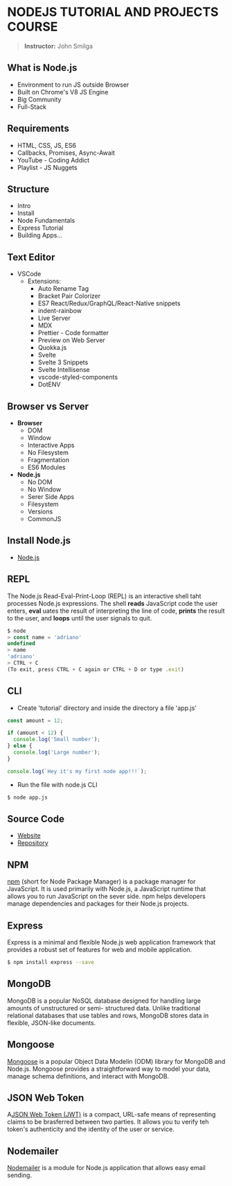 # NODEJS TUTORIAL AND PROJECTS COURSE
> **Instructor:** John Smilga

## What is Node.js
* Environment to run JS outside Browser
* Built on Chrome's V8 JS Engine
* Big Community
* Full-Stack

## Requirements
* HTML, CSS, JS, ES6
* Callbacks, Promises, Async-Await
* YouTube - Coding Addict
* Playlist - JS Nuggets  

## Structure
* Intro
* Install
* Node Fundamentals
* Express Tutorial
* Building Apps...

## Text Editor
* VSCode
  - Extensions:
    * Auto Rename Tag
    * Bracket Pair Colorizer
    * ES7 React/Redux/GraphQL/React-Native snippets
    * indent-rainbow
    * Live Server
    * MDX
    * Prettier - Code formatter
    * Preview on Web Server
    * Quokka.js
    * Svelte
    * Svelte 3 Snippets
    * Svelte Intellisense
    * vscode-styled-components
    * DotENV

## Browser vs Server
* __Browser__
  - DOM
  - Window
  - Interactive Apps
  - No Filesystem
  - Fragmentation
  - ES6 Modules
* __Node.js__
  - No DOM
  - No Window
  - Serer Side Apps
  - Filesystem
  - Versions
  - CommonJS

## Install Node.js
* [Node.js](https://nodejs.org/en/)

## REPL
The Node.js Read-Eval-Print-Loop (REPL) is an interactive shell taht processes Node.js expressions. The shell **reads** JavaScript code the user enters, **eval** uates the result of interpreting the line of code, **prints** the result to the user, and **loops** until the user signals to quit.

```js
$ node
> const name = 'adriano'
undefined
> name
'adriano'
> CTRL + C
(To exit, press CTRL + C again or CTRL + D or type .exit)
```

## CLI
* Create 'tutorial' directory and inside the directory a file 'app.js'
```js
const amount = 12;

if (amount < 12) {
  console.log('Small number');
} else {
  console.log('Large number');
}

console.log(`Hey it's my first node app!!!`);
```

* Run the file with node.js CLI
```bash
$ node app.js
```

## Source Code
* [Website](https://johnsmilga.com/)
* [Repository](https://github.com/john-smilga/node-express-course)

## NPM
[npm](https://www.npmjs.com/) (short for Node Package Manager) is a package manager for JavaScript. It is used primarily with Node.js, a JavaScript runtime that allows you to run JavaScript on the sever side. npm helps developers manage dependencies and packages for their Node.js projects.

## Express
Express is a minimal and flexible Node.js web application framework that provides a robust set of features for web and mobile application.

```sh
$ npm install express --save
```

## MongoDB
MongoDB is a popular NoSQL database designed for handling large amounts of unstructured or semi- structured data. Unlike traditional relational databases that use tables and rows, MongoDB stores data in flexible, JSON-like documents.

## Mongoose
[Mongoose](https://mongoosejs.com/) is a popular Object Data Modelin (ODM) library for MongoDB and Node.js. Mongoose provides a straightforward way to model your data, manage schema definitions, and interact with MongoDB.

## JSON Web Token
A[JSON Web Token (JWT)](https://jwt.io/) is a compact, URL-safe means of representing claims to be brasferred between two parties. It allows you tu verify teh token's authenticity and the identity of the user or service.

## Nodemailer
[Nodemailer](https://nodemailer.com/) is a module for Node.js application that allows easy email sending.
